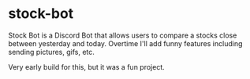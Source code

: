 # stock-bot

Stock Bot is a Discord Bot that allows users to compare a stocks close between yesterday and today. Overtime I'll add funny features including sending pictures, gifs, etc. 

Very early build for this, but it was a fun project.
